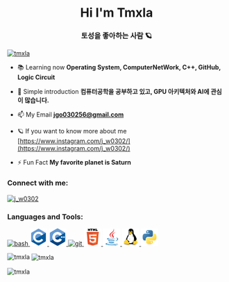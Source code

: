 <h1 align="center">Hi I'm Tmxla</h1>
<h3 align="center">토성을 좋아하는 사람 🪐</h3>

<p align="left"> <a href="https://github.com/ryo-ma/github-profile-trophy"><img src="https://github-profile-trophy.vercel.app/?username=tmxla" alt="tmxla" /></a> </p>

- 📚 Learning now **Operating System, ComputerNetWork, C++, GitHub, Logic Circuit**

- 💬 Simple introduction **컴퓨터공학을 공부하고 있고, GPU 아키텍처와 AI에 관심이 많습니다.**

- 📫 My Email **jgo030256@gmail.com**

- 🪐 If you want to know more about me [https://www.instagram.com/j_w0302/](https://www.instagram.com/j_w0302/)

- ⚡ Fun Fact **My favorite planet is Saturn**

<h3 align="left">Connect with me:</h3>
<p align="left">
<a href="https://instagram.com/j_w0302" target="blank"><img align="center" src="https://raw.githubusercontent.com/rahuldkjain/github-profile-readme-generator/master/src/images/icons/Social/instagram.svg" alt="j_w0302" height="30" width="40" /></a>
</p>

<h3 align="left">Languages and Tools:</h3>
<p align="left"> <a href="https://www.gnu.org/software/bash/" target="_blank" rel="noreferrer"> <img src="https://www.vectorlogo.zone/logos/gnu_bash/gnu_bash-icon.svg" alt="bash" width="40" height="40"/> </a> <a href="https://www.cprogramming.com/" target="_blank" rel="noreferrer"> <img src="https://raw.githubusercontent.com/devicons/devicon/master/icons/c/c-original.svg" alt="c" width="40" height="40"/> </a> <a href="https://www.w3schools.com/cpp/" target="_blank" rel="noreferrer"> <img src="https://raw.githubusercontent.com/devicons/devicon/master/icons/cplusplus/cplusplus-original.svg" alt="cplusplus" width="40" height="40"/> </a> <a href="https://git-scm.com/" target="_blank" rel="noreferrer"> <img src="https://www.vectorlogo.zone/logos/git-scm/git-scm-icon.svg" alt="git" width="40" height="40"/> </a> <a href="https://www.w3.org/html/" target="_blank" rel="noreferrer"> <img src="https://raw.githubusercontent.com/devicons/devicon/master/icons/html5/html5-original-wordmark.svg" alt="html5" width="40" height="40"/> </a> <a href="https://www.java.com" target="_blank" rel="noreferrer"> <img src="https://raw.githubusercontent.com/devicons/devicon/master/icons/java/java-original.svg" alt="java" width="40" height="40"/> </a> <a href="https://www.linux.org/" target="_blank" rel="noreferrer"> <img src="https://raw.githubusercontent.com/devicons/devicon/master/icons/linux/linux-original.svg" alt="linux" width="40" height="40"/> </a> <a href="https://www.python.org" target="_blank" rel="noreferrer"> <img src="https://raw.githubusercontent.com/devicons/devicon/master/icons/python/python-original.svg" alt="python" width="40" height="40"/> </a> </p>

<p><img align="left" src="https://github-readme-stats.vercel.app/api/top-langs?username=tmxla&show_icons=true&locale=en&layout=compact" alt="tmxla" /></p>

<p>&nbsp;<img align="center" src="https://github-readme-stats.vercel.app/api?username=tmxla&show_icons=true&locale=en" alt="tmxla" /></p>

<p><img align="center" src="https://github-readme-streak-stats.herokuapp.com/?user=tmxla&" alt="tmxla" /></p>
